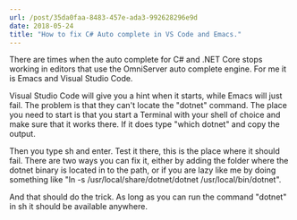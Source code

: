 ```yaml
---
url: /post/35da0faa-8483-457e-ada3-992628296e9d
date: 2018-05-24
title: "How to fix C# Auto complete in VS Code and Emacs."
---
```


There are times when the auto complete for C# and .NET Core stops working in editors that use the OmniServer auto complete engine. For me it is Emacs and Visual Studio Code. 

Visual Studio Code will give you a hint when it starts, while Emacs will just fail. The problem is that they can't locate the "dotnet" command. The place you need to start is that you start a Terminal with your shell of choice and make sure that it works there. If it does type "which dotnet" and copy the output. 

Then you type sh and enter. Test it there, this is the place where it should fail. There are two ways you can fix it, either by adding the folder where the dotnet binary is located in to the path, or if you are lazy like me by doing something like "ln -s /usr/local/share/dotnet/dotnet /usr/local/bin/dotnet".

And that should do the trick. As long as you can run the command "dotnet" in sh it should be available anywhere. 
